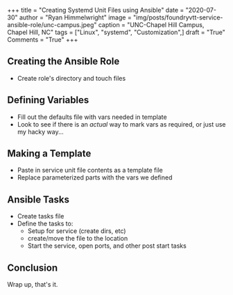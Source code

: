 +++
title   = "Creating Systemd Unit Files using Ansible"
date    = "2020-07-30"
author  = "Ryan Himmelwright"
image   = "img/posts/foundryvtt-service-ansible-role/unc-campus.jpeg"
caption = "UNC-Chapel Hill Campus, Chapel Hill, NC"
tags    = ["Linux", "systemd", "Customization",]
draft   = "True"
Comments = "True"
+++


<!--more-->

## Creating the Ansible Role
- Create role's directory and touch files


## Defining Variables
- Fill out the defaults file with vars needed in template
- Look to see if there is an *actual* way to mark vars as required, or just use
    my hacky way...


## Making a Template
- Paste in service unit file contents as a template file
- Replace parameterized parts with the vars we defined


## Ansible Tasks
- Create tasks file
- Define the tasks to:
    - Setup for service (create dirs, etc)
    - create/move the file to the location
    - Start the service, open ports, and other post start tasks


## Conclusion

Wrap up, that's it.
